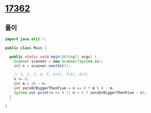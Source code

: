 # [17362](https://www.acmicpc.net/problem/17362)

## 풀이

```java
import java.util.*;

public class Main {

  public static void main(String[] args) {
    Scanner scanner = new Scanner(System.in);
    int n = scanner.nextInt();

    // 1, 2, 3, 4, 5, 6(4), 7(3), 0(2)
    n %= 8;
    int m = 10 - n;
    int zeroOrBiggerThenFive = n == 0 ? m % 8 : m;
    System.out.print(n == 0 || n > 5 ? zeroOrBiggerThenFive : n);
  }

}
```
